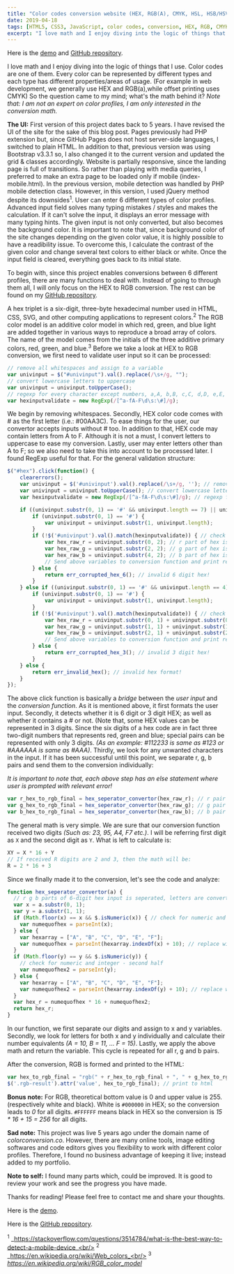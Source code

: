 ```yaml
---
title: "Color codes conversion website (HEX, RGB(A), CMYK, HSL, HSB/HSV)"
date: 2019-04-18
tags: [HTML5, CSS3, JavaScript, color codes, conversion, HEX, RGB, CMYK]
excerpt: "I love math and I enjoy diving into the logic of things that I use. Color codes are one of them. Every color can be represented by different types and each type has different properties/areas of usage."
---
```


Here is the [demo](https://alitursucular.github.io/color-codes-conversion-website-demo/) and [GitHub repository](https://github.com/alitursucular/color-codes-conversion-website-demo).

I love math and I enjoy diving into the logic of things that I use. Color codes are one of them. Every color can be represented by different types and each type has different properties/areas of usage. (For example in web development, we generally use HEX and RGB(a),while offset printing uses CMYK) So the question came to my mind; what's the math behind it? _Note that: I am not an expert on color profiles, I am only interested in the conversion math._

**The UI:**
First version of this project dates back to 5 years. I have revised the UI of the site for the sake of this blog post. Pages previously had PHP extension but, since GitHub Pages does not host server-side languages, I switched to plain HTML. In addition to that, previous version was using Bootstrap v3.3.1 so, I also changed it to the current version and updated the grid & classes accordingly. Website is partially responsive, since the landing page is full of transitions. So rather than playing with media queries, I preferred to make an extra page to be loaded only if mobile (index-mobile.html). In the previous version, mobile detection was handled by PHP mobile detection class. However, in this version, I used jQuery method despite its downsides<sup>1</sup>. User can enter 6 different types of color profiles. Advanced input field solves many typing mistakes / styles and makes the calculation. If it can't solve the input, it displays an error message with many typing hints. The given input is not only converted, but also becomes the background color. It is important to note that, since background color of the site changes depending on the given color value, it is highly possible to have a readibility issue. To overcome this, I calculate the contrast of the given color and change several text colors to either black or white. Once the input field is cleared, everything goes back to its initial state.

To begin with, since this project enables conversions between 6 different profiles, there are many functions to deal with. Instead of going to through them all, I will only focus on the HEX to RGB conversion. The rest can be found on my [GitHub repository](https://github.com/alitursucular/color-codes-conversion-website-demo).

A hex triplet is a six-digit, three-byte hexadecimal number used in HTML, CSS, SVG, and other computing applications to represent colors.<sup>2</sup> The RGB color model is an additive color model in which red, green, and blue light are added together in various ways to reproduce a broad array of colors. The name of the model comes from the initials of the three additive primary colors, red, green, and blue.<sup>3</sup> Before we take a look at HEX to RGB conversion, we first need to validate user input so it can be processed:

```javascript
// remove all whitespaces and assign to a variable
var univinput = $("#univinput").val().replace(/\s+/g, "");
// convert lowercase letters to uppercase
var univinput = univinput.toUpperCase();
// regexp for every character except numbers, a,A, b,B, c,C, d,D, e,E, f,F and #
var hexinputvalidate = new RegExp(/[^a-fA-F\d\s:\#]/g);
```

We begin by removing whitespaces. Secondly, HEX color code comes with # as the first letter (i.e.: #00AA3C). To ease things for the user, our convertor accepts inputs without # too. In addition to that, HEX code may contain letters from A to F. Although it is not a must, I convert letters to uppercase to ease my conversion. Lastly, user may enter letters other than A to F; so we also need to take this into account to be processed later. I found RegExp useful for that. For the general validation structure:

```javascript
$("#hex").click(function() {
    clearerrors();
    var univinput = $('#univinput').val().replace(/\s+/g, ''); // remove all whitespaces and assign to a variable
    var univinput = univinput.toUpperCase(); // convert lowercase letters to uppercase
    var hexinputvalidate = new RegExp(/[^a-fA-F\d\s:\#]/g); // regexp for every character except numbers, a,A, b,B, c,C, d,D, e,E, f,F and #

    if ((univinput.substr(0, 1) == '#' && univinput.length == 7) || univinput.length == 6) { // 6 digit hex input with # || without #
        if (univinput.substr(0, 1) == '#') {
            var univinput = univinput.substr(1, univinput.length);
        }
        if (!$('#univinput').val().match(hexinputvalidate)) { // check for defined regexp match
            var hex_raw_r = univinput.substr(0, 2); // r part of hex is subtracted
            var hex_raw_g = univinput.substr(2, 2); // g part of hex is subtracted
            var hex_raw_b = univinput.substr(4, 2); // b part of hex is subtracted            
            // Send above variables to conversion function and print results to HTML.
        } else {
            return err_corrupted_hex_6(); // invalid 6 digit hex!
        }
    } else if ((univinput.substr(0, 1) == '#' && univinput.length == 4) || univinput.length == 3) { // 3 digit hex input with # || without #
        if (univinput.substr(0, 1) == '#') {
            var univinput = univinput.substr(1, univinput.length);
        }
        if (!$('#univinput').val().match(hexinputvalidate)) { // check for defined regexp match
            var hex_raw_r = univinput.substr(0, 1) + univinput.substr(0, 1); // r part of 3 digit hex is subtracted and cloned
            var hex_raw_g = univinput.substr(1, 1) + univinput.substr(1, 1); // g part of 3 digit hex is subtracted and cloned
            var hex_raw_b = univinput.substr(2, 1) + univinput.substr(2, 1); // b part of 3 digit hex is subtracted and cloned
            // Send above variables to conversion function and print results to HTML.
        } else {
            return err_corrupted_hex_3(); // invalid 3 digit hex!
        }
    } else {
        return err_invalid_hex(); // invalid hex format!
    }
});
```

The above click function is basically a _bridge_ between the _user input_ and the _conversion function_. As it is mentioned above, it first formats the user input. Secondly, it detects whether it is 6 digit or 3 digit HEX; as well as whether it contains a # or not. (Note that, some HEX values can be represented in 3 digits. Since the six digits of a hex code are in fact three two-digit numbers that represents red, green and blue; special pairs can be represented with only 3 digits. _(As an example: #112233 is same as #123 or #AAAAAA is same as #AAA)_. Thirdly, we look for any unwanted characters in the input. If it has been successful until this point, we separate r, g, b pairs and send them to the conversion individually:

_It is important to note that, each above step has an else statement where user is prompted with relevant error!_

```javascript
var r_hex_to_rgb_final = hex_seperator_convertor(hex_raw_r); // r pair
var g_hex_to_rgb_final = hex_seperator_convertor(hex_raw_g); // g pair
var b_hex_to_rgb_final = hex_seperator_convertor(hex_raw_b); // b pair
```

The general math is very simple. We are sure that our conversion function received two digits _(Such as: 23, 95, A4, F7 etc.)_. I will be referring first digit as `X` and the second digit as `Y`. What is left to calculate is:

```javascript
XY = X * 16 + Y
// If received R digits are 2 and 3, then the math will be:
R = 2 * 16 + 3
```

Since we finally made it to the conversion, let's see the code and analyze:

```javascript
function hex_seperator_convertor(a) {
  // r g b parts of 6-digit hex input is seperated, letters are converted to int and rgb is calculated
  var x = a.substr(0, 1);
  var y = a.substr(1, 1);
  if (Math.floor(x) == x && $.isNumeric(x)) { // check for numeric and integer - first half
    var numequofhex = parseInt(x);
  } else {
    var hexarray = ["A", "B", "C", "D", "E", "F"];
    var numequofhex = parseInt(hexarray.indexOf(x) + 10); // replace with number, add 10 for 10's, convert to int
  }
  if (Math.floor(y) == y && $.isNumeric(y)) {
    // check for numeric and integer - second half
    var numequofhex2 = parseInt(y);
  } else {
    var hexarray = ["A", "B", "C", "D", "E", "F"];
    var numequofhex2 = parseInt(hexarray.indexOf(y) + 10); // replace with number, add 10 for 10's, convert to int
  }
  var hex_r = numequofhex * 16 + numequofhex2;
  return hex_r;
}
```

In our function, we first separate our digits and assign to x and y variables. Secondly, we look for letters for both x and y individually and calculate their number equivalents _(A = 10, B = 11, ... F = 15)_. Lastly, we apply the above math and return the variable. This cycle is repeated for all r, g and b pairs.

After the conversion, RGB is formed and printed to the HTML:

```javascript
var hex_to_rgb_final = "rgb(" + r_hex_to_rgb_final + ", " + g_hex_to_rgb_final + ", " + b_hex_to_rgb_final + ")"; // form rgb
$('.rgb-result').attr('value', hex_to_rgb_final); // print to html
```

**Bonus note:** For RGB, theoretical bottom value is 0 and upper value is 255. (respectively white and black). White is `#000000` in HEX; so the conversion leads to _0_ for all digits. `#FFFFFF` means black in HEX so the conversion is _15 * 16 + 15 = 256_ for all digits.

**Sad note:** This project was live 5 years ago under the domain name of _colorconversion.co_. However, there are many online tools, image editing softwares and code editors gives you flexibility to work with different color profiles. Therefore, I found no business advantage of keeping it live; instead added to my portfolio.

**Note to self:** I found many parts which, could be improved. It is good to review your work and see the progress you have made. 

Thanks for reading! Please feel free to contact me and share your thoughts.

Here is the [demo](https://alitursucular.github.io/color-codes-conversion-website-demo/).

Here is the [GitHub repository](https://github.com/alitursucular/color-codes-conversion-website-demo).

<sup>1</sup> _https://stackoverflow.com/questions/3514784/what-is-the-best-way-to-detect-a-mobile-device_<br/>
<sup>2</sup> _https://en.wikipedia.org/wiki/Web_colors_<br/>
<sup>3</sup> _https://en.wikipedia.org/wiki/RGB_color_model_